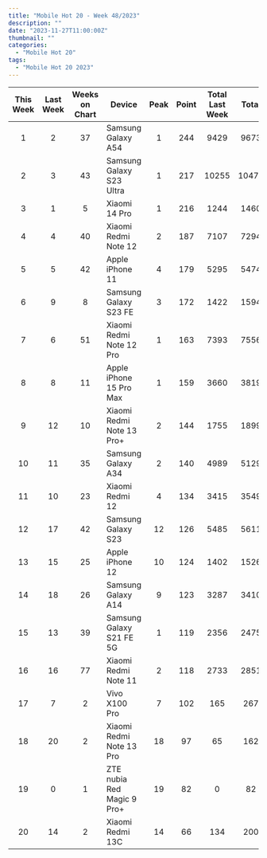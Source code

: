 ```yaml
---
title: "Mobile Hot 20 - Week 48/2023"
description: ""
date: "2023-11-27T11:00:00Z"
thumbnail: ""
categories:
  - "Mobile Hot 20"
tags:
  - "Mobile Hot 20 2023"
---
```

<!--more-->
|This Week|Last Week|Weeks on Chart|Device|Peak|Point|Total Last Week|Total|
|:---:|:---:|:---:|---|:---:|:---:|:---:|:---:|
|1|2|37|Samsung Galaxy A54|1|244|9429|9673|
|2|3|43|Samsung Galaxy S23 Ultra|1|217|10255|10472|
|3|1|5|Xiaomi 14 Pro|1|216|1244|1460|
|4|4|40|Xiaomi Redmi Note 12|2|187|7107|7294|
|5|5|42|Apple iPhone 11|4|179|5295|5474|
|6|9|8|Samsung Galaxy S23 FE|3|172|1422|1594|
|7|6|51|Xiaomi Redmi Note 12 Pro|1|163|7393|7556|
|8|8|11|Apple iPhone 15 Pro Max|1|159|3660|3819|
|9|12|10|Xiaomi Redmi Note 13 Pro+|2|144|1755|1899|
|10|11|35|Samsung Galaxy A34|2|140|4989|5129|
|11|10|23|Xiaomi Redmi 12|4|134|3415|3549|
|12|17|42|Samsung Galaxy S23|12|126|5485|5611|
|13|15|25|Apple iPhone 12|10|124|1402|1526|
|14|18|26|Samsung Galaxy A14|9|123|3287|3410|
|15|13|39|Samsung Galaxy S21 FE 5G|1|119|2356|2475|
|16|16|77|Xiaomi Redmi Note 11|2|118|2733|2851|
|17|7|2|Vivo X100 Pro|7|102|165|267|
|18|20|2|Xiaomi Redmi Note 13 Pro|18|97|65|162|
|19|0|1|ZTE nubia Red Magic 9 Pro+|19|82|0|82|
|20|14|2|Xiaomi Redmi 13C|14|66|134|200|
